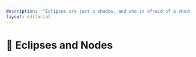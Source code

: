 ```yaml
---
description: '"Eclipses are just a shadow, and who is afraid of a shadow?"'
layout: editorial
---
```


# 🌝 Eclipses and Nodes

